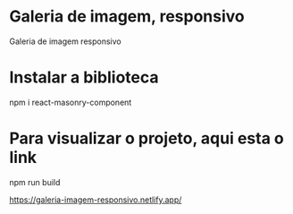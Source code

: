 # Galeria de imagem, responsivo
Galeria de imagem responsivo

# Instalar a biblioteca
npm i react-masonry-component

# Para visualizar o projeto, aqui esta o link
npm run build

https://galeria-imagem-responsivo.netlify.app/

